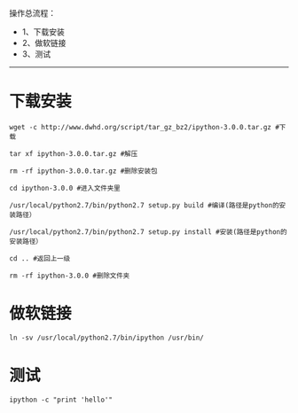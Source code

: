 操作总流程：
- 1、下载安装
- 2、做软链接
- 3、测试

----------


# 下载安装
```
wget -c http://www.dwhd.org/script/tar_gz_bz2/ipython-3.0.0.tar.gz #下载

tar xf ipython-3.0.0.tar.gz #解压

rm -rf ipython-3.0.0.tar.gz #删除安装包

cd ipython-3.0.0 #进入文件夹里

/usr/local/python2.7/bin/python2.7 setup.py build #编译(路径是python的安装路径）

/usr/local/python2.7/bin/python2.7 setup.py install #安装(路径是python的安装路径）

cd .. #返回上一级

rm -rf ipython-3.0.0 #删除文件夹
```
# 做软链接
```
ln -sv /usr/local/python2.7/bin/ipython /usr/bin/
```
# 测试
```
ipython -c "print 'hello'"
```